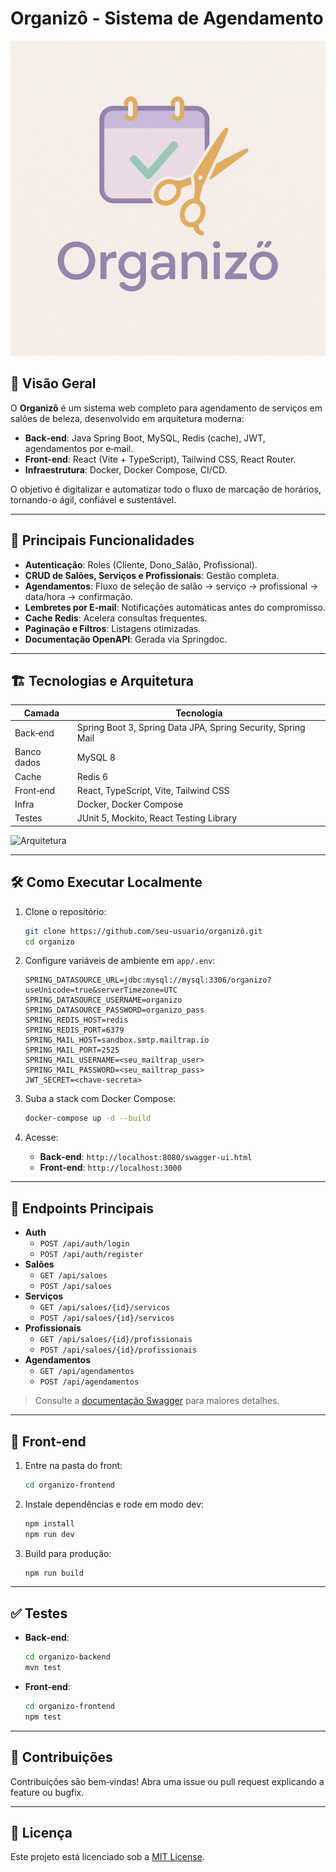 # Organizô - Sistema de Agendamento

![Organizô Logo](./organizo-frontend/src/img/organizo_logo.jpg)

## 📖 Visão Geral

O **Organizô** é um sistema web completo para agendamento de serviços em salões de beleza, desenvolvido em arquitetura moderna:

- **Back‑end**: Java Spring Boot, MySQL, Redis (cache), JWT, agendamentos por e‑mail.
- **Front‑end**: React (Vite + TypeScript), Tailwind CSS, React Router.
- **Infraestrutura**: Docker, Docker Compose, CI/CD.

O objetivo é digitalizar e automatizar todo o fluxo de marcação de horários, tornando-o ágil, confiável e sustentável.

---

## 🚀 Principais Funcionalidades

- **Autenticação**: Roles (Cliente, Dono_Salão, Profissional).
- **CRUD de Salões, Serviços e Profissionais**: Gestão completa.
- **Agendamentos**: Fluxo de seleção de salão → serviço → profissional → data/hora → confirmação.
- **Lembretes por E‑mail**: Notificações automáticas antes do compromisso.
- **Cache Redis**: Acelera consultas frequentes.
- **Paginação e Filtros**: Listagens otimizadas.
- **Documentação OpenAPI**: Gerada via Springdoc.

---

## 🏗️ Tecnologias e Arquitetura

| Camada      | Tecnologia                                |
|-------------|-------------------------------------------|
| Back‑end    | Spring Boot 3, Spring Data JPA, Spring Security, Spring Mail
| Banco dados | MySQL 8
| Cache       | Redis 6
| Front‑end   | React, TypeScript, Vite, Tailwind CSS    |
| Infra       | Docker, Docker Compose                    |
| Testes      | JUnit 5, Mockito, React Testing Library   |

![Arquitetura](docs/architecture.png)

---

## 🛠️ Como Executar Localmente

1. Clone o repositório:
   ```bash
   git clone https://github.com/seu-usuario/organizô.git
   cd organizo
   ```

2. Configure variáveis de ambiente em `app/.env`:
   ```properties
   SPRING_DATASOURCE_URL=jdbc:mysql://mysql:3306/organizo?useUnicode=true&serverTimezone=UTC
   SPRING_DATASOURCE_USERNAME=organizo
   SPRING_DATASOURCE_PASSWORD=organizo_pass
   SPRING_REDIS_HOST=redis
   SPRING_REDIS_PORT=6379
   SPRING_MAIL_HOST=sandbox.smtp.mailtrap.io
   SPRING_MAIL_PORT=2525
   SPRING_MAIL_USERNAME=<seu_mailtrap_user>
   SPRING_MAIL_PASSWORD=<seu_mailtrap_pass>
   JWT_SECRET=<chave-secreta>
   ```

3. Suba a stack com Docker Compose:
   ```bash
   docker-compose up -d --build
   ```

4. Acesse:
   - **Back‑end**: `http://localhost:8080/swagger-ui.html`
   - **Front‑end**: `http://localhost:3000`

---

## 📝 Endpoints Principais

- **Auth**
  - `POST /api/auth/login`
  - `POST /api/auth/register`
- **Salões**
  - `GET /api/saloes`
  - `POST /api/saloes`
- **Serviços**
  - `GET /api/saloes/{id}/servicos`
  - `POST /api/saloes/{id}/servicos`
- **Profissionais**
  - `GET /api/saloes/{id}/profissionais`
  - `POST /api/saloes/{id}/profissionais`
- **Agendamentos**
  - `GET /api/agendamentos`
  - `POST /api/agendamentos`

> Consulte a [documentação Swagger](http://localhost:8080/swagger-ui.html) para maiores detalhes.

---

## 🎨 Front‑end

1. Entre na pasta do front:
   ```bash
   cd organizo-frontend
   ```
2. Instale dependências e rode em modo dev:
   ```bash
   npm install
   npm run dev
   ```

3. Build para produção:
   ```bash
   npm run build
   ```

---

## ✅ Testes

- **Back‑end**:
  ```bash
  cd organizo-backend
  mvn test
  ```

- **Front‑end**:
  ```bash
  cd organizo-frontend
  npm test
  ```

---

## 🤝 Contribuições

Contribuições são bem‑vindas! Abra uma issue ou pull request explicando a feature ou bugfix.

---

## 📄 Licença

Este projeto está licenciado sob a [MIT License](LICENSE).

